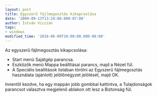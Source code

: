```yaml
---
layout: post
title: Egyszerű fájlmegosztás kikapcsolása
date: '2009-09-13T13:24:00.000-07:00'
author: István Viczián
tags:
- windows
modified_time: '2018-06-09T10:00:00.000-08:00'
---
```


Az egyszerű fájlmegosztás kikapcsolása:

-   Start menü Sajátgép parancsa.
-   Eszközök menü Mappa beállításai parancs, majd a Nézet fül.
-   A Speciális beállítások listában törölni az Egyszerű fájlmegosztás
    használata (ajánlott) jelölőnégyzet jelölését, majd OK.

Innentől kezdve, ha egy mappán jobb gombbal kattintva, a Tulajdonságok
parancsot választva megjelenő ablakon ott lesz a Biztonság fül.
